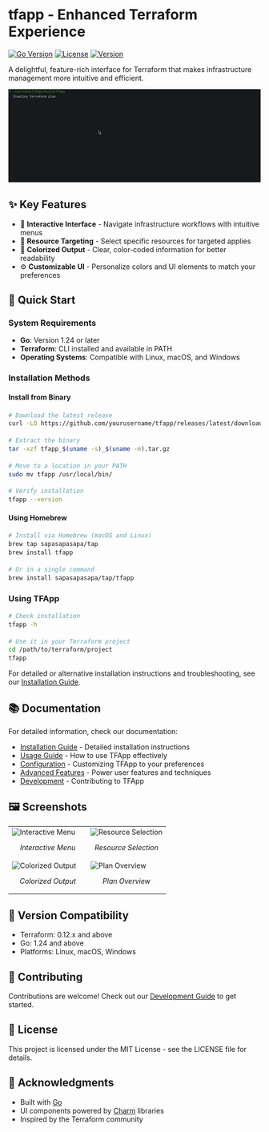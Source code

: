 # tfapp - Enhanced Terraform Experience

[![Go Version](https://img.shields.io/badge/Go-1.24-blue.svg)](https://go.dev/)
[![License](https://img.shields.io/badge/License-MIT-green.svg)](LICENSE)
[![Version](https://img.shields.io/badge/Version-0.1.0-orange.svg)](https://github.com/yourusername/tfapp/releases)

A delightful, feature-rich interface for Terraform that makes infrastructure management more intuitive and efficient.

![TFApp Demo](.github/demo.gif)

## ✨ Key Features

- 🚀 **Interactive Interface** - Navigate infrastructure workflows with intuitive menus
- 🎯 **Resource Targeting** - Select specific resources for targeted applies
- 🌈 **Colorized Output** - Clear, color-coded information for better readability
- ⚙️ **Customizable UI** - Personalize colors and UI elements to match your preferences

## 🚀 Quick Start

### System Requirements

- **Go**: Version 1.24 or later
- **Terraform**: CLI installed and available in PATH
- **Operating Systems**: Compatible with Linux, macOS, and Windows

### Installation Methods

#### Install from Binary

```bash
# Download the latest release
curl -LO https://github.com/yourusername/tfapp/releases/latest/download/tfapp_$(uname -s)_$(uname -m).tar.gz

# Extract the binary
tar -xzf tfapp_$(uname -s)_$(uname -m).tar.gz

# Move to a location in your PATH
sudo mv tfapp /usr/local/bin/

# Verify installation
tfapp --version
```

#### Using Homebrew

```bash
# Install via Homebrew (macOS and Linux)
brew tap sapasapasapa/tap
brew install tfapp

# Or in a single command
brew install sapasapasapa/tap/tfapp
```

### Using TFApp

```bash
# Check installation
tfapp -h

# Use it in your Terraform project
cd /path/to/terraform/project
tfapp
```

For detailed or alternative installation instructions and troubleshooting, see our [Installation Guide](docs/installation.md).

## 📚 Documentation

For detailed information, check our documentation:

- [Installation Guide](docs/installation.md) - Detailed installation instructions
- [Usage Guide](docs/usage.md) - How to use TFApp effectively
- [Configuration](docs/configuration.md) - Customizing TFApp to your preferences
- [Advanced Features](docs/advanced.md) - Power user features and techniques
- [Development](docs/development.md) - Contributing to TFApp

## 🖼️ Screenshots

<table>
  <tr>
    <td width="50%">
      <img src="https://via.placeholder.com/400x300.png?text=Interactive+Menu" alt="Interactive Menu" />
      <p align="center"><em>Interactive Menu</em></p>
    </td>
    <td width="50%">
      <img src="https://via.placeholder.com/400x300.png?text=Resource+Selection" alt="Resource Selection" />
      <p align="center"><em>Resource Selection</em></p>
    </td>
  </tr>
  <tr>
    <td width="50%">
      <img src="https://via.placeholder.com/400x300.png?text=Colorized+Output" alt="Colorized Output" />
      <p align="center"><em>Colorized Output</em></p>
    </td>
    <td width="50%">
      <img src="https://via.placeholder.com/400x300.png?text=Plan+Overview" alt="Plan Overview" />
      <p align="center"><em>Plan Overview</em></p>
    </td>
  </tr>
</table>

## 🔄 Version Compatibility

- Terraform: 0.12.x and above
- Go: 1.24 and above
- Platforms: Linux, macOS, Windows

## 👥 Contributing

Contributions are welcome! Check out our [Development Guide](docs/development.md) to get started.

## 📜 License

This project is licensed under the MIT License - see the LICENSE file for details.

## 🙏 Acknowledgments

- Built with [Go](https://go.dev/)
- UI components powered by [Charm](https://charm.sh/) libraries
- Inspired by the Terraform community